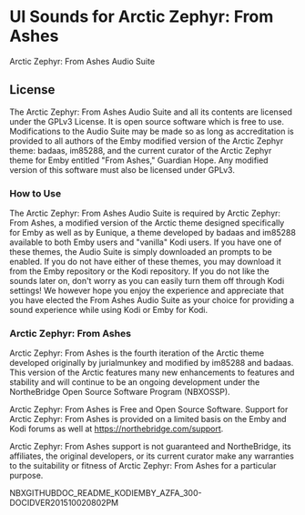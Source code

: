 # UI Sounds for Arctic Zephyr: From Ashes
Arctic Zephyr: From Ashes Audio Suite

## License
The Arctic Zephyr: From Ashes Audio Suite and all its contents are licensed under the GPLv3 License. It is open source software which is free to use. Modifications to the Audio Suite may be made so as long as accreditation is provided to all authors of the Emby modified version of the Arctic Zephyr theme: badaas, im85288, and the current curator of the Arctic Zephyr theme for Emby entitled "From Ashes," Guardian Hope. Any modified version of this software must also be licensed under GPLv3.

### How to Use
The Arctic Zephyr: From Ashes Audio Suite is required by Arctic Zephyr: From Ashes, a modified version of the Arctic theme designed specifically for Emby as well as by Eunique, a theme developed by badaas and im85288 available to both Emby users and "vanilla" Kodi users. If you have one of these themes, the Audio Suite is simply downloaded an prompts to be enabled. If you do not have either of these themes, you may download it from the Emby repository or the Kodi repository. If you do not like the sounds later on, don't worry as you can easily turn them off through Kodi settings! We however hope you enjoy the experience and appreciate that you have elected the From Ashes Audio Suite as your choice for providing a sound experience while using Kodi or Emby for Kodi.

### Arctic Zephyr: From Ashes
Arctic Zephyr: From Ashes is the fourth iteration of the Arctic theme developed originally by jurialmunkey and modified by im85288 and badaas. This version of the Arctic features many new enhancements to features and stability and will continue to be an ongoing development under the NortheBridge Open Source Software Program (NBXOSSP).

Arctic Zephyr: From Ashes is Free and Open Source Software. Support for Arctic Zephyr: From Ashes is provided on a limited basis on the Emby and Kodi forums as well at https://northebridge.com/support.

Arctic Zephyr: From Ashes support is not guaranteed and NortheBridge, its affiliates, the original developers, or its current curator make any warranties to the suitability or fitness of Arctic Zephyr: From Ashes for a particular purpose.

NBXGITHUBDOC_README_KODIEMBY_AZFA_300-DOCIDVER201510020802PM
